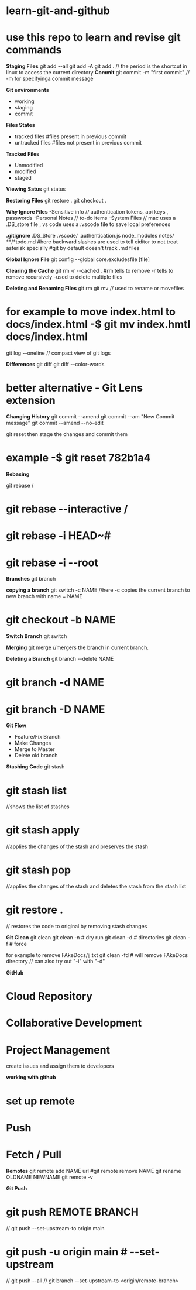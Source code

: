 # learn-git-and-github

use this repo  to learn and revise git commands 
=======
**Staging Files**
git add --all
git add -A
git add . // the period is the shortcut in linux to access the current directory
**Commit**
git commit -m "first commit" // -m for specifyinga commit message

**Git environments**

- working
- staging
- commit

**Files States**

- tracked files #files present in previous commit
- untracked files #files not present in previous commit

**Tracked Files**

- Unmodified
- modified
- staged

**Viewing Satus**
git status

**Restoring Files**
git restore .
git checkout .

**Why Ignore Files**
-Sensitive info // authentication tokens, api keys , passwords
-Personal Notes // to-do items
-System Files // mac uses a .DS_store file , vs code uses a .vscode file to save local preferences

**.gitignore**
.DS_Store
.vscode/
.authentication.js
node_modules
notes/
\*\*/\*todo.md #here backward slashes are used to tell eiditor to not treat asterisk specially
#git by default doesn't track .md files

**Global Ignore File**
git config --global core.excludesfile [file]

**Clearing the Cache**
git rm -r --cached . #rm tells to remove -r tells to remove recursively -used to delete multiple files

**Deleting and Renaming Files**
git rm <file-name>
git mv <file-name> <new-file-name> // used to rename or movefiles

# for example to move index.html to docs/index.html -$ git mv index.hmtl docs/index.html

git log --oneline // compact view of git logs

**Differences**
git diff
git diff --color-words

# better alternative - Git Lens extension

**Changing History**
git commit --amend
git commit --am "New Commit message"
git commit --amend --no-edit

git reset <sha1 of previous commit>
then stage the changes
and commit them

# example -$ git reset 782b1a4

**Rebasing**

git rebase <branch>/<commit>
# git rebase --interactive <branch>/<commit>
# git rebase -i HEAD~#
# git rebase -i --root

**Branches**
git branch

**copying a branch**
git switch -c NAME //here -c copies the current branch to new branch with name = NAME
# git checkout -b NAME

**Switch Branch**
git switch <branch-name>

**Merging**
git merge <branch-name> //mergers the <branch-name> branch in current branch.

**Deleting a Branch**
git branch --delete NAME
# git branch -d NAME
# git branch -D NAME

**Git Flow**
- Feature/Fix Branch
- Make Changes
- Merge to Master
- Delete old branch

**Stashing Code**
git stash 
# git stash list 
//shows the list of stashes
# git stash apply 
//applies the changes of the stash and preserves the stash
# git stash pop 
//applies the changes of the stash and deletes the stash from the stash list

# git restore .  
// restores the code to original by removing stash changes 


**Git Clean**
git clean
git clean -n # dry run 
git clean -d # directories
git clean -f # force

for example to remove FAkeDocs/jj.txt
git clean -fd # will remove FAkeDocs directory
// can also try out "-i" with "-d"

**GitHub**
# Cloud Repository 
# Collaborative Development
# Project Management
create issues and assign them to developers

**working with github**
# set up remote
# Push 
# Fetch / Pull

**Remotes**
git remote add NAME url
#git remote remove NAME
git rename OLDNAME NEWNAME
git remote -v

**Git Push**
# git push REMOTE BRANCH
// git push --set-upstream-to origin main
# git push -u origin main # --set-upstream
// git push --all
// git branch --set-upstream-to <origin/remote-branch> 

